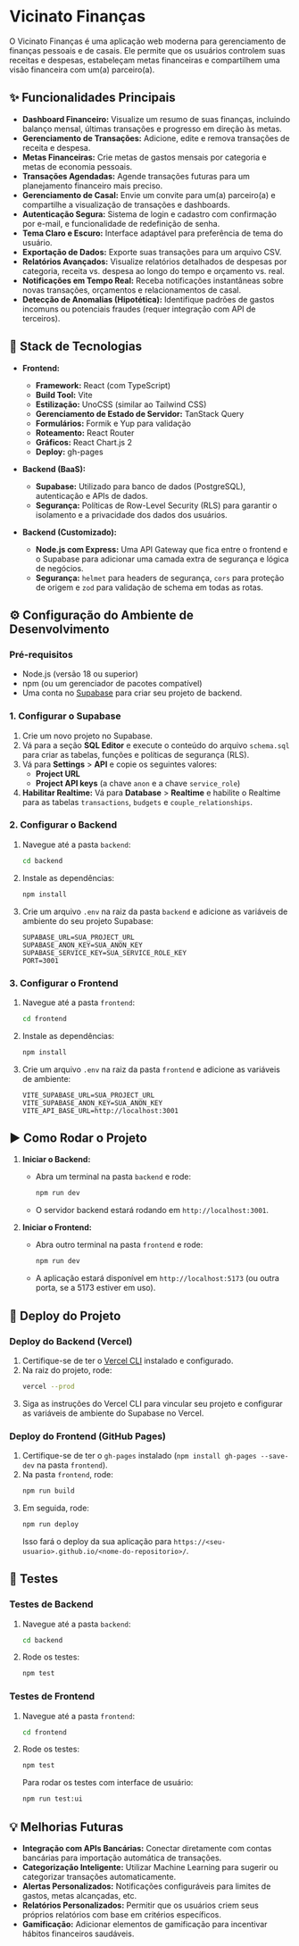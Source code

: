 # Vicinato Finanças

O Vicinato Finanças é uma aplicação web moderna para gerenciamento de finanças pessoais e de casais. Ele permite que os usuários controlem suas receitas e despesas, estabeleçam metas financeiras e compartilhem uma visão financeira com um(a) parceiro(a).

## ✨ Funcionalidades Principais

- **Dashboard Financeiro:** Visualize um resumo de suas finanças, incluindo balanço mensal, últimas transações e progresso em direção às metas.
- **Gerenciamento de Transações:** Adicione, edite e remova transações de receita e despesa.
- **Metas Financeiras:** Crie metas de gastos mensais por categoria e metas de economia pessoais.
- **Transações Agendadas:** Agende transações futuras para um planejamento financeiro mais preciso.
- **Gerenciamento de Casal:** Envie um convite para um(a) parceiro(a) e compartilhe a visualização de transações e dashboards.
- **Autenticação Segura:** Sistema de login e cadastro com confirmação por e-mail, e funcionalidade de redefinição de senha.
- **Tema Claro e Escuro:** Interface adaptável para preferência de tema do usuário.
- **Exportação de Dados:** Exporte suas transações para um arquivo CSV.
- **Relatórios Avançados:** Visualize relatórios detalhados de despesas por categoria, receita vs. despesa ao longo do tempo e orçamento vs. real.
- **Notificações em Tempo Real:** Receba notificações instantâneas sobre novas transações, orçamentos e relacionamentos de casal.
- **Detecção de Anomalias (Hipotética):** Identifique padrões de gastos incomuns ou potenciais fraudes (requer integração com API de terceiros).

## 🚀 Stack de Tecnologias

- **Frontend:**
  - **Framework:** React (com TypeScript)
  - **Build Tool:** Vite
  - **Estilização:** UnoCSS (similar ao Tailwind CSS)
  - **Gerenciamento de Estado de Servidor:** TanStack Query
  - **Formulários:** Formik e Yup para validação
  - **Roteamento:** React Router
  - **Gráficos:** React Chart.js 2
  - **Deploy:** gh-pages

- **Backend (BaaS):**
  - **Supabase:** Utilizado para banco de dados (PostgreSQL), autenticação e APIs de dados.
  - **Segurança:** Políticas de Row-Level Security (RLS) para garantir o isolamento e a privacidade dos dados dos usuários.

- **Backend (Customizado):**
  - **Node.js com Express:** Uma API Gateway que fica entre o frontend e o Supabase para adicionar uma camada extra de segurança e lógica de negócios.
  - **Segurança:** `helmet` para headers de segurança, `cors` para proteção de origem e `zod` para validação de schema em todas as rotas.

## ⚙️ Configuração do Ambiente de Desenvolvimento

### Pré-requisitos

- Node.js (versão 18 ou superior)
- npm (ou um gerenciador de pacotes compatível)
- Uma conta no [Supabase](https://supabase.com/) para criar seu projeto de backend.

### 1. Configurar o Supabase

1.  Crie um novo projeto no Supabase.
2.  Vá para a seção **SQL Editor** e execute o conteúdo do arquivo `schema.sql` para criar as tabelas, funções e políticas de segurança (RLS).
3.  Vá para **Settings** > **API** e copie os seguintes valores:
    - **Project URL**
    - **Project API keys** (a chave `anon` e a chave `service_role`)
4.  **Habilitar Realtime:** Vá para **Database** > **Realtime** e habilite o Realtime para as tabelas `transactions`, `budgets` e `couple_relationships`.

### 2. Configurar o Backend

1.  Navegue até a pasta `backend`:
    ```bash
    cd backend
    ```
2.  Instale as dependências:
    ```bash
    npm install
    ```
3.  Crie um arquivo `.env` na raiz da pasta `backend` e adicione as variáveis de ambiente do seu projeto Supabase:
    ```
    SUPABASE_URL=SUA_PROJECT_URL
    SUPABASE_ANON_KEY=SUA_ANON_KEY
    SUPABASE_SERVICE_KEY=SUA_SERVICE_ROLE_KEY
    PORT=3001
    ```

### 3. Configurar o Frontend

1.  Navegue até a pasta `frontend`:
    ```bash
    cd frontend
    ```
2.  Instale as dependências:
    ```bash
    npm install
    ```
3.  Crie um arquivo `.env` na raiz da pasta `frontend` e adicione as variáveis de ambiente:
    ```
    VITE_SUPABASE_URL=SUA_PROJECT_URL
    VITE_SUPABASE_ANON_KEY=SUA_ANON_KEY
    VITE_API_BASE_URL=http://localhost:3001
    ```

## ▶️ Como Rodar o Projeto

1.  **Iniciar o Backend:**
    -   Abra um terminal na pasta `backend` e rode:
        ```bash
        npm run dev
        ```
    -   O servidor backend estará rodando em `http://localhost:3001`.

2.  **Iniciar o Frontend:**
    -   Abra outro terminal na pasta `frontend` e rode:
        ```bash
        npm run dev
        ```
    -   A aplicação estará disponível em `http://localhost:5173` (ou outra porta, se a 5173 estiver em uso).

## 🚀 Deploy do Projeto

### Deploy do Backend (Vercel)

1.  Certifique-se de ter o [Vercel CLI](https://vercel.com/docs/cli) instalado e configurado.
2.  Na raiz do projeto, rode:
    ```bash
    vercel --prod
    ```
3.  Siga as instruções do Vercel CLI para vincular seu projeto e configurar as variáveis de ambiente do Supabase no Vercel.

### Deploy do Frontend (GitHub Pages)

1.  Certifique-se de ter o `gh-pages` instalado (`npm install gh-pages --save-dev` na pasta `frontend`).
2.  Na pasta `frontend`, rode:
    ```bash
    npm run build
    ```
3.  Em seguida, rode:
    ```bash
    npm run deploy
    ```
    Isso fará o deploy da sua aplicação para `https://<seu-usuario>.github.io/<nome-do-repositorio>/`.

## 🧪 Testes

### Testes de Backend

1.  Navegue até a pasta `backend`:
    ```bash
    cd backend
    ```
2.  Rode os testes:
    ```bash
    npm test
    ```

### Testes de Frontend

1.  Navegue até a pasta `frontend`:
    ```bash
    cd frontend
    ```
2.  Rode os testes:
    ```bash
    npm test
    ```
    Para rodar os testes com interface de usuário:
    ```bash
    npm run test:ui
    ```

## 💡 Melhorias Futuras

- **Integração com APIs Bancárias:** Conectar diretamente com contas bancárias para importação automática de transações.
- **Categorização Inteligente:** Utilizar Machine Learning para sugerir ou categorizar transações automaticamente.
- **Alertas Personalizados:** Notificações configuráveis para limites de gastos, metas alcançadas, etc.
- **Relatórios Personalizados:** Permitir que os usuários criem seus próprios relatórios com base em critérios específicos.
- **Gamificação:** Adicionar elementos de gamificação para incentivar hábitos financeiros saudáveis.
